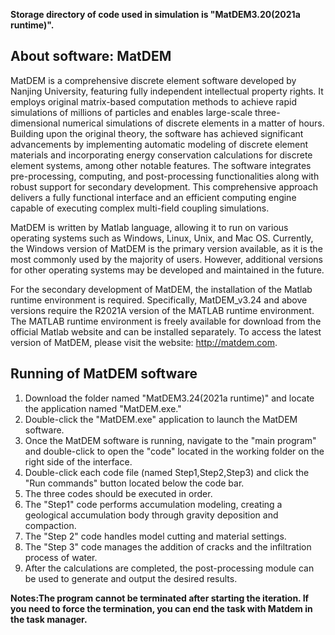 **Storage directory of code used in simulation is "MatDEM3.20(2021a runtime)".**

## About software: **MatDEM**

MatDEM is a comprehensive discrete element software developed by Nanjing University, featuring fully independent intellectual property rights. It employs original matrix-based computation methods to achieve rapid simulations of millions of particles and enables large-scale three-dimensional numerical simulations of discrete elements in a matter of hours. Building upon the original theory, the software has achieved significant advancements by implementing automatic modeling of discrete element materials and incorporating energy conservation calculations for discrete element systems, among other notable features. The software integrates pre-processing, computing, and post-processing functionalities along with robust support for secondary development. This comprehensive approach delivers a fully functional interface and an efficient computing engine capable of executing complex multi-field coupling simulations.

MatDEM is written by Matlab language, allowing it to run on various operating systems such as Windows, Linux, Unix, and Mac OS. Currently, the Windows version of MatDEM is the primary version available, as it is the most commonly used by the majority of users. However, additional versions for other operating systems may be developed and maintained in the future.


For the secondary development of MatDEM, the installation of the Matlab runtime environment is required. Specifically, MatDEM_v3.24 and above versions require the R2021A version of the MATLAB runtime environment. The MATLAB runtime environment is freely available for download from the official Matlab website and can be installed separately. To access the latest version of MatDEM, please visit the website: http://matdem.com.

## **Running of MatDEM software**

1. Download the folder named "MatDEM3.24(2021a runtime)" and locate the application named "MatDEM.exe."
1. Double-click the "MatDEM.exe" application to launch the MatDEM software.
1. Once the MatDEM software is running, navigate to the "main program" and double-click to open the "code" located in the working folder on the right side of the interface.
1. Double-click each code file (named Step1,Step2,Step3) and click the "Run commands" button located below the code bar.
1. The three codes should be executed in order.
1. The "Step1" code performs accumulation modeling, creating a geological accumulation body through gravity deposition and compaction.
1. The "Step 2" code handles model cutting and material settings.
1. The "Step 3" code manages the addition of cracks and the infiltration process of water.
1. After the calculations are completed, the post-processing module can be used to generate and output the desired results.


**Notes:The program cannot be terminated after starting the iteration. If you need to force the termination, you can end the task with Matdem in the task manager.**
